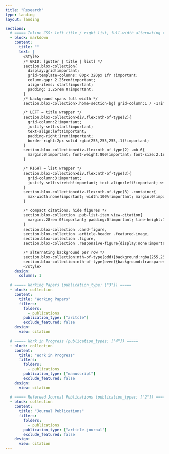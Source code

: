 ```yaml
---
title: "Research"
type: landing
layout: landing

sections:
  # ===== Inline CSS: left title / right list, full-width alternating rows =====
  - block: markdown
    content:
      title: ""
      text: |
        <style>
        /* GRID: [gutter | title | list] */
        section.blox-collection{
          display:grid!important;
          grid-template-columns: 80px 320px 1fr !important;
          column-gap: 2.25rem!important;
          align-items: start!important;
          padding: 1.25rem 0!important;
        }
        /* background spans full width */
        section.blox-collection>.home-section-bg{ grid-column:1 / -1!important }

        /* LEFT = title wrapper */
        section.blox-collection>div.flex:nth-of-type(2){
          grid-column:2!important;
          justify-self:start!important;
          text-align:left!important;
          padding-right:1rem!important;
          border-right:2px solid rgba(255,255,255,.1)!important;
        }
        section.blox-collection>div.flex:nth-of-type(2) .mb-6{
          margin:0!important; font-weight:800!important; font-size:2.1rem!important; line-height:1.15!important;
        }

        /* RIGHT = list wrapper */
        section.blox-collection>div.flex:nth-of-type(3){
          grid-column:3!important;
          justify-self:stretch!important; text-align:left!important; width:100%!important;
        }
        section.blox-collection>div.flex:nth-of-type(3) .container{
          max-width:none!important; width:100%!important; margin:0!important; padding:0!important;
        }

        /* compact citations; hide figures */
        section.blox-collection .pub-list-item.view-citation{
          margin:.28rem 0!important; padding:0!important; line-height:1.35!important; font-size:1rem!important;
        }
        section.blox-collection .card-figure,
        section.blox-collection .article-header .featured-image,
        section.blox-collection .figure,
        section.blox-collection .responsive-figure{display:none!important}

        /* alternating background per row */
        section.blox-collection:nth-of-type(odd){background:rgba(255,255,255,.03)!important}
        section.blox-collection:nth-of-type(even){background:transparent!important}
        </style>
    design:
      columns: 1

  # ===== Working Papers (publication_type: ["3"]) =====
  - block: collection
    content:
      title: "Working Papers"
      filters:
        folders:
          - publications
        publication_type: ["aritcle"]
        exclude_featured: false
    design:
      view: citation

  # ===== Work in Progress (publication_types: ["4"]) =====
  - block: collection
    content:
      title: "Work in Progress"
      filters:
        folders:
          - publications
        publication_type: ["manuscript"]
        exclude_featured: false
    design:
      view: citation

  # ===== Refereed Journal Publications (publication_types: ["2"]) =====
  - block: collection
    content:
      title: "Journal Publications"
      filters:
        folders:
          - publications
        publication_type: ["article-journal"]
        exclude_featured: false
    design:
      view: citation
---
```


